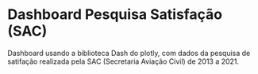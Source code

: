 # Dashboard Pesquisa Satisfação (SAC)
Dashboard usando a biblioteca Dash do plotly, com dados da pesquisa de satifação realizada pela SAC (Secretaria Aviação Civil) de 2013 a 2021.
